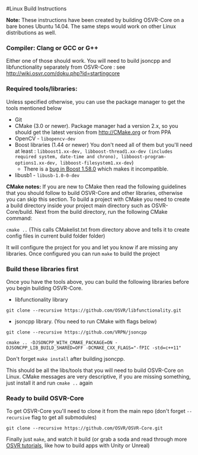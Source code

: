 #Linux Build Instructions

**Note:** These instructions have been created by building OSVR-Core on a bare bones Ubuntu 14.04. The same steps would work on other Linux distributions as well.

### Compiler: Clang or GCC or G++
Either one of those should work. You will need to build jsoncpp and libfunctionality separately from OSVR-Core : see <http://wiki.osvr.com/doku.php?id=startingcore>

### Required tools/libraries:
Unless specified otherwise, you can use the package manager to get the tools mentioned below

- Git
- CMake (3.0 or newer). Package manager had a version 2.x, so you should get the latest version from <http://CMake.org> or from PPA
- OpenCV - `libopencv-dev`
- Boost libraries (1.44 or newer) You don't need all of them but you'll need at least : `libboost1.xx-dev, libboost-thread1.xx-dev (includes required system, date-time and chrono), libboost-program-options1.xx-dev, libboost-filesystem1.xx-dev`) 
	- There is a [bug in Boost 1.58.0](http://lists.boost.org/Archives/boost/2015/05/221933.php) which makes it incompatible. 
- libusb1 - `libusb-1.0-0-dev`

**CMake notes:** If you are new to CMake then read the following guidelines that you should follow to build OSVR-Core and other libraries, otherwise you can skip this section. To build a project with CMake you need to create a build directory inside your project main directory such as OSVR-Core/build. Next from the build directory, run the following CMake command:

`cmake ..` (This calls CMakelist.txt from directory above and tells it to create config files in current build folder folder)

It will configure the project for you and let you know if are missing any libraries. Once configured you can run `make` to build the project

### Build these libraries first

Once you have the tools above, you can build the following libraries before you begin building OSVR-Core.

- libfunctionality library

`git clone --recursive https://github.com/OSVR/libfunctionality.git`

- jsoncpp library. (You need to run CMake with flags below)  

`git clone --recursive https://github.com/VRPN/jsoncpp`

`cmake .. -DJSONCPP_WITH_CMAKE_PACKAGE=ON -DJSONCPP_LIB_BUILD_SHARED=OFF -DCMAKE_CXX_FLAGS="-fPIC -std=c++11"`  

Don't forget `make install` after building jsoncpp.

This should be all the libs/tools that you will need to build OSVR-Core on Linux. CMake messages are very descriptive, if you are missing something, just install it and run `cmake ..` again

### Ready to build OSVR-Core

To get OSVR-Core you'll need to clone it from the main repo (don't forget `--recursive` flag to get all submodules)

`git clone --recursive https://github.com/OSVR/OSVR-Core.git`

Finally just `make`, and watch it build (or grab a soda and read through more [OSVR tutorials], like how to build apps with Unity or Unreal)

[OSVR tutorials]:http://osvr.github.io/build-with/
